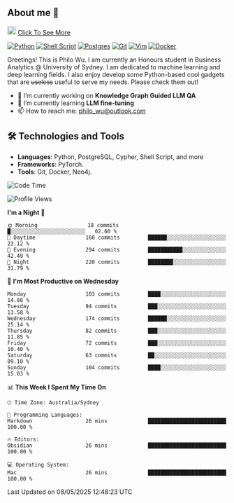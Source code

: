 ## About me 🤗

<a href="#"><img src="https://media.giphy.com/media/hvRJCLFzcasrR4ia7z/giphy.gif" width="20px" height="20px"></a> [Click To See More](https://codeboyphilo.github.io)

[![Python](https://img.shields.io/badge/python-3670A0?style=for-the-badge&logo=python&logoColor=ffdd54)](#)
[![Shell Script](https://img.shields.io/badge/shell_script-%23121011.svg?style=for-the-badge&logo=gnu-bash&logoColor=white)](#)
[![Postgres](https://img.shields.io/badge/postgres-%23316192.svg?style=for-the-badge&logo=postgresql&logoColor=white)](#)
[![Git](https://img.shields.io/badge/git-%23F05033.svg?style=for-the-badge&logo=git&logoColor=white)](#)
[![Vim](https://img.shields.io/badge/VIM-%2311AB00.svg?style=for-the-badge&logo=vim&logoColor=white)](#)
[![Docker](https://img.shields.io/badge/docker-%230db7ed.svg?style=for-the-badge&logo=docker&logoColor=white)](#)

Greetings! This is Philo Wu. I am currently an Honours student in Business Analytics \@ University of Sydney. I am dedicated to machine learning and deep learning fields. I also enjoy develop some Python-based cool gadgets that are ~~useless~~ useful to serve my needs. Please check them out!

- 🔭 I’m currently working on **Knowledge Graph Guided LLM QA**
- 🌱 I’m currently learning **LLM fine-tuning**
- 📫 How to reach me: philo_wu@outlook.com

## 🛠 Technologies and Tools
- **Languages**: Python, PostgreSQL, Cypher, Shell Script, and more
- **Frameworks**: PyTorch.
- **Tools**: Git, Docker, Neo4j.

<!--START_SECTION:waka-->
![Code Time](http://img.shields.io/badge/Code%20Time-750%20hrs%2017%20mins-blue)

![Profile Views](http://img.shields.io/badge/Profile%20Views-0-blue)

**I'm a Night 🦉** 

```text
🌞 Morning                18 commits          █░░░░░░░░░░░░░░░░░░░░░░░░   02.60 % 
🌆 Daytime                160 commits         ██████░░░░░░░░░░░░░░░░░░░   23.12 % 
🌃 Evening                294 commits         ███████████░░░░░░░░░░░░░░   42.49 % 
🌙 Night                  220 commits         ████████░░░░░░░░░░░░░░░░░   31.79 % 
```
📅 **I'm Most Productive on Wednesday** 

```text
Monday                   103 commits         ████░░░░░░░░░░░░░░░░░░░░░   14.88 % 
Tuesday                  94 commits          ███░░░░░░░░░░░░░░░░░░░░░░   13.58 % 
Wednesday                174 commits         ██████░░░░░░░░░░░░░░░░░░░   25.14 % 
Thursday                 82 commits          ███░░░░░░░░░░░░░░░░░░░░░░   11.85 % 
Friday                   72 commits          ███░░░░░░░░░░░░░░░░░░░░░░   10.40 % 
Saturday                 63 commits          ██░░░░░░░░░░░░░░░░░░░░░░░   09.10 % 
Sunday                   104 commits         ████░░░░░░░░░░░░░░░░░░░░░   15.03 % 
```


📊 **This Week I Spent My Time On** 

```text
🕑︎ Time Zone: Australia/Sydney

💬 Programming Languages: 
Markdown                 26 mins             █████████████████████████   100.00 % 

🔥 Editors: 
Obsidian                 26 mins             █████████████████████████   100.00 % 

💻 Operating System: 
Mac                      26 mins             █████████████████████████   100.00 % 
```


 Last Updated on 08/05/2025 12:48:23 UTC
<!--END_SECTION:waka-->
